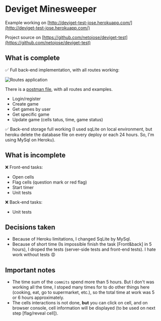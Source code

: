 # Deviget Minesweeper

Example working on [http://deviget-test-jose.herokuapp.com/](http://deviget-test-jose.herokuapp.com/)

Project source on [https://github.com/netojose/deviget-test](https://github.com/netojose/deviget-test)

## What is complete
:white_check_mark: Full back-end implementation, with all routes working:

![Routes application](https://image.prntscr.com/image/138bc34dcce14630848edce6aa4b4991.png)

There is a [postman file](https://github.com/netojose/deviget-test/blob/master/postman_collection.json), with all routes and examples.

* Login/register
* Create game
* Get games by user
* Get specific game
* Update game (cells tatus, time, game status)

:white_check_mark: Back-end storage full working (I used sqLite on local environment, but heroku delete the database file on every deploy or each 24 hours. So, I'm using MySql on Heroku).

## What is incomplete
:x: Front-end tasks:

* Open cells
* Flag cells (question mark or red flag)
* Start timer
* Unit tests

:x: Back-end tasks:

* Unit tests

## Decisions taken
* Because of Heroku limitations, I changed SqLite by MySql.
* Because of short time (Is impossible finish the task [Front&back] in 5 hours), I droped the tests (server-side tests and front-end tests). I hate work without tests :rage:

## Important notes
* The time sum of the `commits` spend more than 5 hours. But I don't was working all the time, I stoped many times for to do other things here (cooking, eat, go to supermarket, etc.), so the total time at work was 5 or 6 hours approximately.
* The cells interactions is not done, **but** you can click on cell, and on browser console, cell information will be displayed (to be used on next step [flag/reveal cell]).